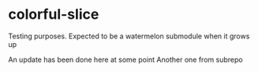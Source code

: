 # colorful-slice
Testing purposes. Expected to be a watermelon submodule when it grows up

An update has been done here at some point
Another one from subrepo
